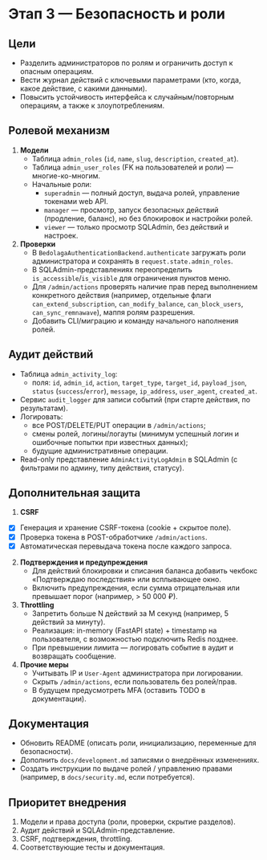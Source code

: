 # Этап 3 — Безопасность и роли

## Цели

- Разделить администраторов по ролям и ограничить доступ к опасным операциям.
- Вести журнал действий с ключевыми параметрами (кто, когда, какое действие, с какими данными).
- Повысить устойчивость интерфейса к случайным/повторным операциям, а также к злоупотреблениям.

## Ролевой механизм

1. **Модели**
   - Таблица `admin_roles` (`id`, `name`, `slug`, `description`, `created_at`).
   - Таблица `admin_user_roles` (FK на пользователей и роли) — многие-ко-многим.
   - Начальные роли:
     - `superadmin` — полный доступ, выдача ролей, управление токенами web API.
     - `manager` — просмотр, запуск безопасных действий (продление, баланс), но без блокировок и настройки ролей.
     - `viewer` — только просмотр SQLAdmin, без действий и настроек.
2. **Проверки**
   - В `BedolagaAuthenticationBackend.authenticate` загружать роли администратора и сохранять в `request.state.admin_roles`.
   - В SQLAdmin-представлениях переопределить `is_accessible`/`is_visible` для ограничения пунктов меню.
   - Для `/admin/actions` проверять наличие прав перед выполнением конкретного действия (например, отдельные флаги `can_extend_subscription`, `can_modify_balance`, `can_block_users`, `can_sync_remnawave`), маппя ролям разрешения.
   - Добавить CLI/миграцию и команду начального наполнения ролей.

## Аудит действий

- Таблица `admin_activity_log`:
  - поля: `id`, `admin_id`, `action`, `target_type`, `target_id`, `payload_json`, `status` (`success`/`error`), `message`, `ip_address`, `user_agent`, `created_at`.
- Сервис `audit_logger` для записи событий (при старте действия, по результатам).
- Логировать:
  - все POST/DELETE/PUT операции в `/admin/actions`;
  - смены ролей, логины/логауты (минимум успешный логин и ошибочные попытки при известных данных);
  - будущие административные операции.
- Read-only представление `AdminActivityLogAdmin` в SQLAdmin (с фильтрами по админу, типу действия, статусу).

## Дополнительная защита

1. **CSRF**
- [x] Генерация и хранение CSRF-токена (cookie + скрытое поле).
- [x] Проверка токена в POST-обработчике `/admin/actions`.
- [x] Автоматическая перевыдача токена после каждого запроса.
2. **Подтверждения и предупреждения**
   - Для действий блокировки и списания баланса добавить чекбокс «Подтверждаю последствия» или всплывающее окно.
   - Включить предупреждения, если сумма отрицательная или превышает порог (например, > 50 000 ₽).
3. **Throttling**
   - Запретить больше N действий за M секунд (например, 5 действий за минуту).
   - Реализация: in-memory (FastAPI state) + timestamp на пользователя, с возможностью подключить Redis позднее.
   - При превышении лимита — логировать событие в аудит и возвращать сообщение.
4. **Прочие меры**
   - Учитывать IP и `User-Agent` администратора при логировании.
   - Скрыть `/admin/actions`, если пользователь без ролей/прав.
   - В будущем предусмотреть MFA (оставить TODO в документации).

## Документация

- Обновить README (описать роли, инициализацию, переменные для безопасности).
- Дополнить `docs/development.md` записями о внедрённых изменениях.
- Создать инструкции по выдаче ролей / управлению правами (например, в `docs/security.md`, если потребуется).

## Приоритет внедрения

1. Модели и права доступа (роли, проверки, скрытие разделов).
2. Аудит действий и SQLAdmin-представление.
3. CSRF, подтверждения, throttling.
4. Соответствующие тесты и документация.
